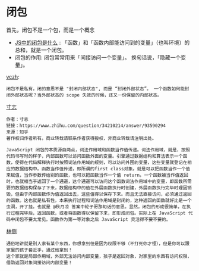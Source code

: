 # 闭包

首先，闭包不是一个包，而是一个概念

+ [JS中的闭包是什么](https://zhuanlan.zhihu.com/p/22486908?refer=study-fe) : 「函数」和「函数内部能访问到的变量」（也叫环境）的总和，就是一个闭包。  
+ 闭包的作用: 闭包常常用来「间接访问一个变量」。 换句话说，「隐藏一个变量」。


[vczh](https://www.zhihu.com/question/34210214/answer/92681959):
```
闭包不是私有，闭的意思不是 "封闭内部状态", 而是 “封闭外部状态”。 一个函数如何能封闭外部状态呢？当外部状态的 scope 失效的时候，还又一份保留的内部状态。
```

[寸志](https://www.zhihu.com/question/34210214/answer/93590294)

```
作者：寸志
链接：https://www.zhihu.com/question/34210214/answer/93590294
来源：知乎
著作权归作者所有。商业转载请联系作者获得授权，非商业转载请注明出处。

JavaScript 闭包的本质源自两点，词法作用域和函数当作值传递。词法作用域，就是，按照代码书写时的样子，内部函数可以访问函数外面的变量。引擎通过数据结构和算法表示一个函数，使得在代码解释执行时按照词法作用域的规则，可以访问外围的变量，这些变量就登记在相应的数据结构中。函数当作值传递，即所谓的first class对象。就是可以把函数当作一个值来赋值，当作参数传给别的函数，也可以把函数当作一个值 return。一个函数被当作值返回时，也就相当于返回了一个通道，这个通道可以访问这个函数词法作用域中的变量，即函数所需要的数据结构保存了下来，数据结构中的值在外层函数执行时创建，外层函数执行完毕时理因销毁，但由于内部函数作为值返回出去，这些值得以保存下来。而且无法直接访问，必须通过返回的函数。这也就是私有性。本来执行过程和词法作用域是封闭的，这种返回的函数就好比是一个虫洞，开了挂。也就是 @秋月凉 答案中轮子哥那句话的意思。显然，闭包的形成很简单，在执行过程完毕后，返回函数，或者将函数得以保留下来，即形成闭包。实际上在 JavaScript 代码中闭包不要太常见。函数作为第一等对象之后 JavaScript 灵活得不要不要的。
```

[林侧](https://www.zhihu.com/question/34210214/answer/140282681)

```
通俗地讲就是别人家有某个东西，你想拿到但是因为权限不够（不打死你才怪），但是你可以跟家里的孩子套近乎，通过他拿到！
这个家就是局部作用域，外部无法访问内部变量，孩子是返回对象，对家里的东西有访问权限，借助返回对象间接访问内部变量！
```